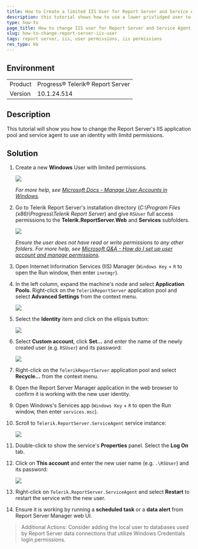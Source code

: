 ```yaml
---
title: How to Create a limited IIS User for Report Server and Service Agent
description: this tutorial shows how to use a lower privlidged user to host Report Server in IIS
type: how-to
page_title: How to change IIS user for Report Server and Service Agent
slug: how-to-change-report-server-iis-user
tags: report server, iis, user permissions, iis permissions
res_type: kb
---
```


## Environment

|  |  |
|---------|-----------------|
| Product | Progress® Telerik® Report Server |
| Version | 10.1.24.514 |

## Description

This tutorial will show you how to change the Report Server's IIS application pool and service agent to use an identity with limitd permissions.

## Solution

1. Create a new **Windows** User with limited permissions.

    ![](images/change-iis-user/1-add-new-user.png)

    *For more help, see [Microsoft Docs - Manage User Accounts in Windows](https://support.microsoft.com/en-us/windows/manage-user-accounts-in-windows-104dc19f-6430-4b49-6a2b-e4dbd1dcdf32).*

2. Go to Telerik Report Server's installation directory (*C:\Program Files (x86)\Progress\Telerik Report Server*) and give `RSUser` full access permissions to the **Telerik.ReportServer.Web** and **Services** subfolders.

      ![](images/change-iis-user/2-add-permissions-to-rsuser.png)

      *Ensure the user does not have read or write permissions to any other folders. For more help, see [Microsoft Q&A - How do I set up user account and manage permissions](https://learn.microsoft.com/en-us/answers/questions/1389054/how-do-i-set-up-user-accounts-and-manage-permissio).*

3. Open Internet Information Services (IIS) Manager (`Windows Key` + `R` to open the Run window, then enter `inetmgr`).

4. In the left column, expand the machine's node and select **Application Pools**. Right-click on the `TelerikReportServer` application pool and select **Advanced Settings** from the context menu.

    ![](images/change-iis-user/2.5-locate-application-pool.png)

5.	Select the **Identity** item and click on the ellipsis button:

    ![](images/change-iis-user/3-open-iis-apppool-advanced-settings.png)

6.	Select **Custom account**, click **Set…** and enter the name of the newly created user (e.g. `RSUser`) and its password:

    ![](images/change-iis-user/4-set-iis-apppool-identity.png)

7. Right-click on the `TelerikReportServer` application pool and select **Recycle...** from the context menu.

8. Open the Report Server Manager application in the web browser to confirm it is working with the new user identity.

8.	Open Windows's Services app (`Windows Key` + `R` to open the Run window, then enter `services.msc`).

9.	Scroll to `Telerik.ReportServer.ServiceAgent` service instance:

    ![](images/change-iis-user/5-services-panel.png)

10.	Double-click to show the service's **Properties** panel. Select the **Log On** tab.

11.	Click on **This account** and enter the new user name (e.g. `.\RSUser`) and its password:

    ![](images/change-iis-user/6-services-set-local-user.png)

12.	Right-click on `Telerik.ReportServer.ServiceAgent` and select **Restart** to restart the service with the new user.

13. Ensure it is working by running a **scheduled task** or a **data alert** from Report Server Manager web UI.

> Additional Actions: Consider adding the local user to databases used by Report Server data connections that utilize Windows Credentials login permissions.